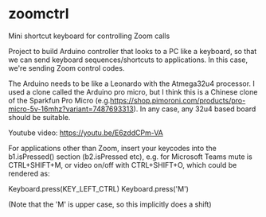 # zoomctrl
Mini shortcut keyboard for controlling Zoom calls

Project to build Arduino controller that looks to a PC like
a keyboard, so that we can send keyboard sequences/shortcuts to applications.  In this case, we're sending Zoom control codes.

The Arduino needs to be like a Leonardo with the Atmega32u4 processor. I used a clone called the Arduino pro micro, but I think this is a Chinese clone of the Sparkfun Pro Micro (e.g.https://shop.pimoroni.com/products/pro-micro-5v-16mhz?variant=7487693313).  In any case, any 32u4 based board should be suitable.


Youtube video: https://youtu.be/E6zddCPm-VA


For applications other than Zoom, insert your keycodes into the b1.isPressed() section (b2.isPressed etc), e.g. for Microsoft Teams mute is CTRL+SHIFT+M, or video on/off with CTRL+SHIFT+O, which could be rendered as:

Keyboard.press(KEY_LEFT_CTRL)
Keyboard.press('M')

(Note that the 'M' is upper case, so this implicitly does a shift)





